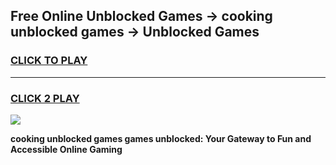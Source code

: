 
## Free Online Unblocked Games → cooking unblocked games → Unblocked Games
<h3>
<a href="https://premium.freeplayer.one?title=cooking_unblocked_games&ref=21F">CLICK TO PLAY</a></h3>
<hr>

<h3>
<a href="https://premium.freeplayer.one?title=cooking_unblocked_games&ref=21F">CLICK 2 PLAY</a>
  
</h3>

<a href="https://premium.freeplayer.one?title=cooking_unblocked_games&ref=21F/"><img src="https://clearcache.store/games.png"></a>


**cooking unblocked games games unblocked: Your Gateway to Fun and Accessible Online Gaming**
